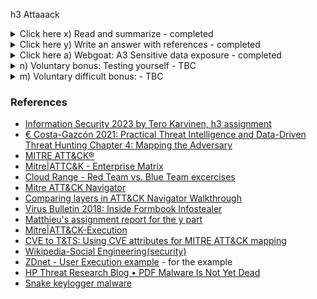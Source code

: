h3 Attaaack
 
<details><summary>Click here x) Read and summarize - completed</summary>
<p> 
        € Costa-Gazcón 2021: Practical Threat Intelligence and Data-Driven Threat Hunting. Chapter 4: Mapping the Adversary 
        (all but "Testing yourself", which is left as voluntary bonus)
 
 1. The MITRE ATT&CK framework
 
  Description of 14 TTPs (tactics, techniques (+subtechniques), procedures) according to MITRE ATT&CK framwework.
  Each tactic has its own set of techniques/subtechniques with specific TA behaviors. 
   1. Reconnaissance  - new - trying to get as much info about the victim as possible 
   2. Resources Dev - new - conducting assessing resources process (these resources can be purchased, stolen, or developed)
   3. Initial Access - the very first step to get into victim's environment and get a foothold in the network using entry vectors
   4. Execution - using mali code inside victim's environment 
   5. Persistence - trying to stay inside victim' system 
   6. Privilige Escalation - trying to upgragde their access level, privilige, permission
   7. Defense Evation - avoiding to be detected by the victim's defense 
   8. Credential access - taking/ stealing user's credetial access to gain access fruther into the system, or to disguise their malicious activities 
   9. Discovery - gaining knowledge on how victim's environment is built
   10. Lateral movement - discovering how victim's network and system are configured, then pivoting from 1 to another until getting the target 
   11. Collection - collecting info from victim's environment for further exfiltration
   12. Command & Control - communication with the system after control it
   13. Exfiltration - stealing info why trying to stay undetected
   14. Impact - preventing users from accessing the system (manipulating/destroying the system and on)
 
 Procedure is the specific way a TA implements a specific techniques or subtechniques. A procedure can cover multiple techniques and subtechniques as well. 
 
 The ATT&CK Matrix 
 
Introduction to MITRE ATT&CK Matrix for Enterprise with tactics and theirs specific techniques related with expansion to techniques specifications (ID,     procedure examples, mitigation, detection and on) making ATT&CK a great resource for training, studying, planning and mapping. (Term used here - _"planning blue and red teaming exercises"_ a training strategy where the "red team" is the one trying to attack (TA) and the "blue team" is the one trying to defend. 
Source: [Cloud Range - Red Team vs. Blue Team excercises](https://www.cloudrangecyber.com/red-vs-blue-team)
 
 ![h3_i_Matrix_01](https://user-images.githubusercontent.com/99587532/216986406-dc57c2ef-2c8b-4c91-b3ce-06f2fe0c22af.png)
 
 Source: [Deploy Container](https://attack.mitre.org/versions/v12/techniques/T1610/) 
 
  The ATT&CK Navigator 
 
  Brief introduction to use the ATT&CK navigator which is a great studying tool to visualize a TA ' modus operandi ("a method of procedure"), or generate a security exercise. I found the introduction too brief, and took use of [Comparing layers in ATT&CK Navigator Walkthrough](https://attack.mitre.org/docs/training-cti/Comparing%20Layers%20in%20Navigator.pdf) which provided a much comprehensive instruction. 
 
 2. Mapping with ATT&CK
 
  Example of identifying ATT&CK tactics used in the case of Virus Bulletin 2018: Inside Formbook Infostealer by the malware researcher Gabriela Nicolao: (https://www.virusbulletin.com/uploads/pdf/magazine/2018/VB2018-Nicolao.pdf)
  
 </p> 
 </details>   
 <details><summary>Click here y) Write an answer with references - completed</summary>
 <p> 
  Answer in the context of Mitre Att&ck, and pick examples that are different from the chapter in task x.
  
   * Define tactic and give an example.

The one I picked here is Execution (https://attack.mitre.org/tactics/TA0002/). As briefly mentioned in the previous part, execution refers to the act of TA running malicious code inside the victim's environment, either local or remote. This is usually paired with other tactics' techniques to acchieve broader goals, like getting data or "getting to know" the network, system. 
  
   * Define technique and subtechnique, and give an example of each.

There are 13 techniques included in this tactic and 21 subtechniques, of those, I focus here on T1204. User Execution and its subtechniques (malicious emails, links and/or images). User Execution usually goes in pair with other techniques, among them, most often, Phishing from Initial Access or may also occur at later phases of an instrution, for example, Command and Control via Remote Access Software. Using this tactic, TA "tricks" (social engineers) the victims into conducting specific actions to gain excecution. Few examples: 
  
   * user executing malicious code by opening a malicious document file, or links - in my opinion, this is one of most common/frequent form of techniques used. The TA (phisher/scammer) would send a "fake" email (looking like a legit one) containing a link/file asking for action from the user/victim. The user then clicks on the link or open the file attached which triggers downloading some malware without the user's knowledge and this later exploits and infect user' system. Example: [zdnet article -   hackers sending email with pdf file containing embedded word document triggering Snake keyloggermalware dowload to steal information](https://www.zdnet.com/article/this-malware-spreading-pdf-uses-a-sneaky-file-name-to-trick-the-unwary/)
 
   * user opening a file in a shared directory placed by the TA 
   * user enabling Remote Access Software, letting TA have direct control of the system.
  
  
   * Define procedure, and give an example of each - TBC 
  
TA sending Windows' users email containing malicious PDF files named "REMMITANCE INVOICE.pdf" with an embedded Word document named "has been verified. However PDF, Jpeg, xlsx, .docs". 
  
Once opening the file, Adobe Reader prompts the user to open the Word file, and here because of the name conbined with the warning notification from Adobe Reader, it reads "The file 'has been verified. However PDF, Jpeg, xlsx, .docs' may contain programs, macros or viruses that could potentially harm your computer. Open the file only if you are sure it is safe. Would you like to:" 
  
At the first glance, the notification with combination of the file name looks normal (the file's has been verified...).
  
Source: [HP Threat Research Blog • PDF Malware Is Not Yet Dead](https://threatresearch.ext.hp.com/pdf-malware-is-not-yet-dead/#)
  
 ![image](https://user-images.githubusercontent.com/99587532/217180497-ce908d56-0f67-492d-9b58-013ec1b850d5.png)
 
The Word document contains a malicious URL where an external object linking and embedding (OLE) object. 
  
If the protected view is disable, Word would then download a Rich Text Format file from a web server which would be run in the context of the open document.
  
The OLE object contains shellcode exploiting the [CVE-2017-11882](https://msrc.microsoft.com/update-guide/vulnerability/CVE-2017-11882) remote code execution vulnerability in Equation Editor which had been addressed in 2017. 
  
It would also download the Snake Keylogger a malware used to steal sensitive information from user’s device, including saved credentials, keystrokes, screenshots of the user’s screen, and clipboard data. 

Other techniques which may have been used based on the context provided in the articles could be: 

  * Reconnaissance: Gather victim Identity Information -> T1589.002 	Email Addresses 
  * Initial Access: Phishing -> T1566.001 Spearphishing Attachment 

 </p> 
 </details>       
 <details><summary>Click here a) Webgoat: A3 Sensitive data exposure - completed </summary>
 <p> 
        Insecure Login: 2 Let's try
  
Quite straight-forward task using knowledge from the previous 'General - Developer Tools' in h1, I used "Inspect" - "Network"- Click on "Log in" button - Find the "Post" start.mvc query - Click on "Request" to find the login details. 

The only issue I got in here is that password was given on the first line and username on the second line, so in a pilot mode, I tried the combo "password-username" and well, it didn't work. I started digging the internet and found out the tutorial/walkthrough showed the steps I done, with only the difference in the name of "username". 
  
Ahah, so, lesson learnt: pay attention to each and every single thing, no matter how minor/silly they may look. 
 
<img width="794" alt="h3_webgoat_wrong" src="https://user-images.githubusercontent.com/99587532/217193195-8d4d3d42-b65a-4558-a1fe-b99d346d3171.png">

 </p> 
 </details>  
 <details><summary> n) Voluntary bonus: Testing yourself - TBC </summary>

 <p> 
  "Testing yourself" in Costa-Gazcón: Practical Threat Intelligence and Data-Driven Threat Hunting
  Chapter 4: Mapping the Adversary
 The very first techniques I was able to identify was User Execution: Malicious File (ID: T1204.002) and Malicious Link (ID: T1204.001) focusing on _"Formbook […] was distributed via PDFs with embedded links, DOC and XLS files with malicious macros, and compressed files containing the executable"_

 
 </p> 
  </details>  
  <details><summary> m) Voluntary difficult bonus: - TBC </summary>
  <p> 
  WebGoat: SQL Injection (advanced).
  </p> 
  </details>  
   
### References 
   * [Information Security 2023 by Tero Karvinen, h3 assignment](https://terokarvinen.com/2023/information-security-2023/#h3-attack)
   * [€ Costa-Gazcón 2021: Practical Threat Intelligence and Data-Driven Threat Hunting Chapter 4: Mapping the Adversary](https://www.oreilly.com/library/view/practical-threat-intelligence/9781838556372/B13376_04_Final_SK_ePub.xhtml#_idParaDest-75)
   * [MITRE ATT&CK®](https://attack.mitre.org/)
   * [Mitre|ATTC&K - Enterprise Matrix](https://attack.mitre.org/matrices/enterprise/)
   * [Cloud Range - Red Team vs. Blue Team excercises](https://www.cloudrangecyber.com/red-vs-blue-team)
   * [Mitre ATT&CK Navigator](https://mitre-attack.github.io/attack-navigator/)
   * [Comparing layers in ATT&CK Navigator Walkthrough](https://attack.mitre.org/docs/training-cti/Comparing%20Layers%20in%20Navigator.pdf)
   * [Virus Bulletin 2018: Inside Formbook Infostealer](https://www.virusbulletin.com/uploads/pdf/magazine/2018/VB2018-Nicolao.pdf)
   * [Matthieu's assignment report for the y part](https://github.com/MatthieuBruh/h3_Attaaack)
   * [Mitre|ATT&CK-Execution](https://attack.mitre.org/tactics/TA0002/)
   * [CVE to T&TS: Using CVE attributes for MITRE ATT&CK mapping](https://l.vulcancyber.com/hubfs/Ebooks-and-White-Papers/Vulcan-Cyber-Mapping-CVEs-to-MITRE.pdf)
   * [Wikipedia-Social Engineering(security)](https://en.wikipedia.org/wiki/Social_engineering_(security))
   * [ZDnet - User Execution example](https://www.zdnet.com/article/this-malware-spreading-pdf-uses-a-sneaky-file-name-to-trick-the-unwary/) - for the example 
   * [HP Threat Research Blog • PDF Malware Is Not Yet Dead](https://threatresearch.ext.hp.com/pdf-malware-is-not-yet-dead/#)
   * [Snake keylogger malware](https://www.fortinet.com/blog/threat-research/deep-dive-into-a-fresh-variant-of-snake-keylogger-malware)

